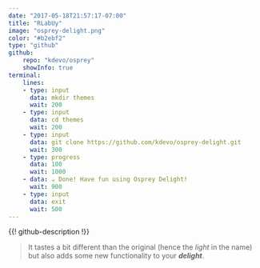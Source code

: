 ```yaml
---
date: "2017-05-18T21:57:17-07:00"
title: "RLabUy"
image: "osprey-delight.png"
color: "#b2ebf2"
type: "github"
github:
    repo: "kdevo/osprey"
    showInfo: true
terminal:
    lines:
    - type: input
      data: mkdir themes
      wait: 200
    - type: input
      data: cd themes
      wait: 200
    - type: input
      data: git clone https://github.com/kdevo/osprey-delight.git
      wait: 300
    - type: progress
      data: 100
      wait: 1000
    - data: ☕ Done! Have fun using Osprey Delight!
      wait: 900
    - type: input
      data: exit
      wait: 500
---
```


{{! github-description !}}

> It tastes a bit different than the original (hence the *light* in the name) but also adds some new functionality to your ***delight***.